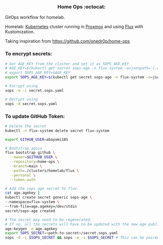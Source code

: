 <div align="center">

### Home Ops :octocat:

</div>

GitOps workflow for homelab.

Homelab:
[Kubernetes](https://kubernetes.io/) cluster running in [Proxmox](https://www.proxmox.com/) and using [Flux](https://github.com/fluxcd/flux2) with Kustomization.

Taking inspiration from https://github.com/onedr0p/home-ops

### To encrypt secrets:

```sh
# Get AGE_KEY from the cluster and set it as SOPS_AGE_KEY
# AGE_KEY=$(kubectl get secret sops-age -n flux-system -o=jsonpath='{.data}' | jq -r '."age.agekey"' | base64 --decode)
# export SOPS_AGE_KEY=$AGE_KEY
export SOPS_AGE_KEY=$(kubectl get secret sops-age -n flux-system -o=jsonpath='{.data}' | jq -r '."age.agekey"' | base64 --decode | tail -n 1)

# Encrypt using
sops -e -i secret.sops.yaml

# Decrypt using
sops -d secret.sops.yaml
```

### To update GitHub Token:

```sh
# Delete the secret
kubectl -n flux-system delete secret flux-system

export GITHUB_USER=abayomi185

# Bootstrap again
flux bootstrap github \
  --owner=$GITHUB_USER \
  --repository=home-ops \
  --branch=main \
  --path=./clusters/homelab/flux \
  --personal \
  --token-auth
```

```sh
# Add the sops age secret to flux.
cat age.agekey |
kubectl create secret generic sops-age \
--namespace=flux-system \
--from-file=age.agekey=/dev/stdin
secret/sops-age created
```

```sh
# The secret may need to be regenerated.
# If so, all the secrets will have to be updated with the new age public key
age-keygen -o age.agekey
export SOPS_SECRET=<path-to-secret>/secret.sops.yaml
sops -d -i $SOPS_SECRET && sops -e -i $SOPS_SECRET # This can be paired with the find command
```

